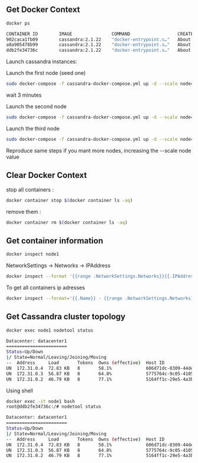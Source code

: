 ## Get Docker Context

```bash
docker ps

CONTAINER ID        IMAGE               COMMAND                  CREATED             STATUS              PORTS                                                                     NAMES
902caca1fb09        cassandra:2.1.22    "docker-entrypoint.s…"   About an hour ago   Up About an hour    7000-7001/tcp, 7199/tcp, 9160/tcp, 0.0.0.0:9242->9042/tcp                 node3
a8a905478b99        cassandra:2.1.22    "docker-entrypoint.s…"   About an hour ago   Up About an hour    7000-7001/tcp, 7199/tcp, 9160/tcp, 0.0.0.0:9142->9042/tcp                 node2
ddb2fe34736c        cassandra:2.1.22    "docker-entrypoint.s…"   About an hour ago   Up About an hour    0.0.0.0:7199->7199/tcp, 7000-7001/tcp, 9160/tcp, 0.0.0.0:9042->9042/tcp   node1
```
Launch cassandra instances:

Launch the first node (seed one)

```bash
sudo docker-compose -f cassandra-docker-compose.yml up -d --scale node=0
```

wait 3 minutes

Launch the second node

```bash
sudo docker-compose -f cassandra-docker-compose.yml up -d --scale node=1
```

Launch the third node

```bash
sudo docker-compose -f cassandra-docker-compose.yml up -d --scale node=1
```

Reproduce same steps if you mant more nodes, increasing the --scale node value

## Clear Docker Context

stop all containers :

```bash
docker container stop $(docker container ls -aq)
```

remove them :

```bash
docker container rm $(docker container ls -aq)
```

## Get container information

```bash
docker inspect node1
```
NetworkSettings -> Networks -> IPAddress

```bash
docker inspect --format '{{range .NetworkSettings.Networks}}{{.IPAddress }}{{end}}' node1
```

To get all containers ip adresses

```bash
docker inspect --format='{{.Name}} - {{range .NetworkSettings.Networks}}{{.IPAddress}}{{end}}' $(docker ps -aq)
```

## Get Cassandra cluster topology

```bash
docker exec node1 nodetool status

Datacenter: datacenter1
=======================
Status=Up/Down
|/ State=Normal/Leaving/Joining/Moving
--  Address     Load       Tokens  Owns (effective)  Host ID                               Rack
UN  172.31.0.4  72.83 KB   8       58.1%             606d71dc-8309-44de-bdbe-e2600d05caaf  rack1
UN  172.31.0.3  56.87 KB   8       64.8%             5775764c-9c05-4105-a0fb-3fa83940ed0e  rack1
UN  172.31.0.2  46.79 KB   8       77.1%             5164ff1c-29e5-4a3b-8882-5858701d3ec2  rack1
```

Using shell

```bash
docker exec -it node1 bash
root@ddb2fe34736c:/# nodetool status

Datacenter: datacenter1
=======================
Status=Up/Down
|/ State=Normal/Leaving/Joining/Moving
--  Address     Load       Tokens  Owns (effective)  Host ID                               Rack
UN  172.31.0.4  72.83 KB   8       58.1%             606d71dc-8309-44de-bdbe-e2600d05caaf  rack1
UN  172.31.0.3  56.87 KB   8       64.8%             5775764c-9c05-4105-a0fb-3fa83940ed0e  rack1
UN  172.31.0.2  46.79 KB   8       77.1%             5164ff1c-29e5-4a3b-8882-5858701d3ec2  rack1
```
